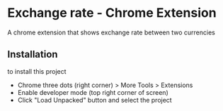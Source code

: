 
# Exchange rate - Chrome Extension

A chrome extension that shows exchange rate between two currencies


## Installation

to install this project

- Chrome three dots (right corner) > More Tools > Extensions
- Enable developer mode (top right corner of screen)
- Click "Load Unpacked" button and select the project
    